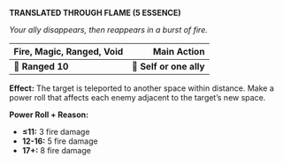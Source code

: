 **TRANSLATED THROUGH FLAME (5 ESSENCE)**

*Your ally disappears, then reappears in a burst of fire.*

| **Fire, Magic, Ranged, Void** |         **Main Action** |
| ----------------------------- | -----------------------:|
| **📏 Ranged 10**              | **🎯 Self or one ally** |

**Effect:** The target is teleported to another space within distance. Make a power roll that affects each enemy adjacent to the target’s new space.

**Power Roll + Reason:**
- **≤11:** 3 fire damage
- **12-16:** 5 fire damage
- **17+:** 8 fire damage
